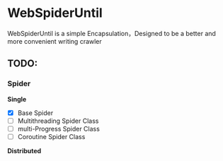 # WebSpiderUntil

WebSpiderUntil is a simple Encapsulation，Designed to be a better and more convenient writing crawler

## TODO:

### Spider

**Single**

- [x] Base Spider
- [ ] Multithreading Spider Class
- [ ] multi-Progress Spider Class
- [ ] Coroutine Spider Class

**Distributed**

